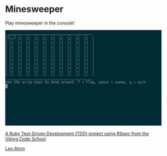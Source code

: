 # Minesweeper
Play minesweeper in the console!

![alt tag](/demo.gif)

[A Ruby Test-Driven Development (TDD) project using RSpec from the Viking Code School](http://www.vikingcodeschool.com)

[Leo Ahnn](http://github.com/leosaysger)
